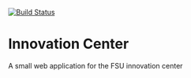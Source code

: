[![Build Status](https://travis-ci.org/DarkCrowz/innovation_center.svg?branch=master)](https://travis-ci.org/DarkCrowz/innovation_center)

Innovation Center
=================

A small web application for the FSU innovation center
